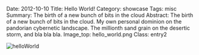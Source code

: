 Date: 2012-10-10
Title: Hello World!
Category: showcase
Tags: misc
Summary: The birth of a new bunch of bits in the cloud
Abstract: The birth of a new bunch of bits in the cloud. My own personal dominion on the pandorian cybernetic landscape. The millionth sand grain on the desertic storm, and bla bla bla.
Image_top: hello_world.png
Class: entry2

![helloWorld](/images/hello_world.png)